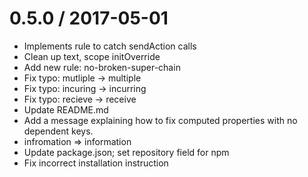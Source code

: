 0.5.0 / 2017-05-01
==================

  * Implements rule to catch sendAction calls
  * Clean up text, scope initOverride
  * Add new rule: no-broken-super-chain
  * Fix typo: mutliple -> multiple
  * Fix typo: incuring -> incurring
  * Fix typo: recieve -> receive
  * Update README.md
  * Add a message explaining how to fix computed properties with no dependent keys.
  * infromation => information
  * Update package.json; set repository field for npm
  * Fix incorrect installation instruction
